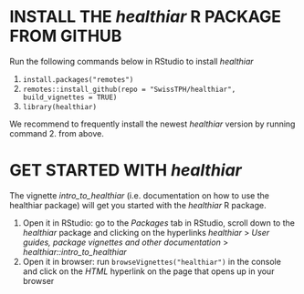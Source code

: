 # INSTALL THE *healthiar* R PACKAGE FROM GITHUB
Run the following commands below in RStudio to install *healthiar*
1) `install.packages("remotes")`
2) `remotes::install_github(repo = "SwissTPH/healthiar", build_vignettes = TRUE)`
3) `library(healthiar)`

We recommend to frequently install the newest *healthiar* version by running command 2. from above.

# GET STARTED WITH *healthiar*
The vignette *intro_to_healthiar* (i.e. documentation on how to use the healthiar package) will get you started with the *healthiar* R package.
1) Open it in RStudio: go to the *Packages* tab in RStudio, scroll down to the *healthiar* package and clicking on the hyperlinks *healthiar* > *User guides, package vignettes and other documentation* > *healthiar::intro_to_healthiar*
2) Open it in browser: run `browseVignettes("healthiar")` in the console and click on the *HTML* hyperlink on the page that opens up in your browser
